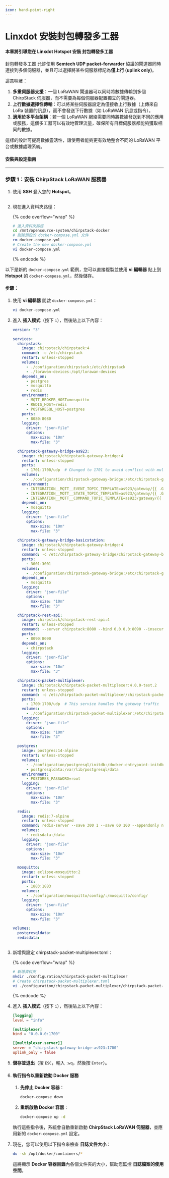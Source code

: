 ```yaml
---
icon: hand-point-right
---
```


# Linxdot 安裝封包轉發多工器

#### **本章將引導您在 Linxdot Hotspot 安裝** 封包轉發多工器

封包轉發多工器 允許使用 **Semtech UDP packet-forwarder** 協議的閘道器同時連接到多個伺服器，並且可以選擇將某些伺服器標記為**僅上行 (uplink only)**。

這意味著：

1. **多重伺服器支援**：一個 LoRaWAN 閘道器可以同時將數據傳輸到多個 ChirpStack 伺服器，而不需要為每個伺服器配置獨立的閘道器。
2. **上行數據選擇性傳輸**：可以將某些伺服器設定為僅接收上行數據（上傳來自 LoRa 裝置的訊息），而不會發送下行數據（如 LoRaWAN 訊息或指令）。
3. **適用於多平台架構**：若一個 LoRaWAN 網絡需要同時將數據發送到不同的應用或服務，這個多工器可以有效地管理流量，確保所有目標伺服器都能夠獲取相同的數據。

這樣的設計可提高數據靈活性，讓使用者能夠更有效地整合不同的 LoRaWAN 平台或數據處理系統。

#### **安裝與設定指南**

***

### **步驟 1：安裝 ChirpStack LoRaWAN 服務器**

1. 使用 **SSH** 登入您的 **Hotspot**。

<figure><img src="../.gitbook/assets/截圖 2025-02-12 上午8.35.21.png" alt=""><figcaption></figcaption></figure>

2.  現在進入資料夾路徑：

    {% code overflow="wrap" %}
    ```sh
    # 進入資料夾路徑
    cd /mnt/opensource-system/chirpstack-docker
    # 刪除預設的 docker-compose.yml 文件
    rm docker-compose.yml
    # Create the new docker-compose.yml
    vi docker-compose.yml
    ```
    {% endcode %}

以下是新的 `docker-compose.yml` 範例，您可以直接複製並使用 **vi 編輯器** 貼上到 **Hotspot** 的 `docker-compose.yml`，然後儲存。

#### 步驟：

1.  使用 **vi 編輯器** 開啟 `docker-compose.yml`：

    ```sh
    vi docker-compose.yml
    ```
2.  進入 **插入模式**（按下 `i`），然後貼上以下內容：

    ```yaml
    version: "3"

    services:
      chirpstack:
        image: chirpstack/chirpstack:4
        command: -c /etc/chirpstack
        restart: unless-stopped
        volumes:
          - ./configuration/chirpstack:/etc/chirpstack
          - ./lorawan-devices:/opt/lorawan-devices
        depends_on:
          - postgres
          - mosquitto
          - redis
        environment:
          - MQTT_BROKER_HOST=mosquitto
          - REDIS_HOST=redis
          - POSTGRESQL_HOST=postgres
        ports:
          - 8080:8080
        logging:
          driver: "json-file"
          options:
            max-size: "10m"
            max-file: "3"

      chirpstack-gateway-bridge-as923:
        image: chirpstack/chirpstack-gateway-bridge:4
        restart: unless-stopped
        ports:
          - 1701:1700/udp  # Changed to 1701 to avoid conflict with multiplexer
        volumes:
          - ./configuration/chirpstack-gateway-bridge:/etc/chirpstack-gateway-bridge
        environment:
          - INTEGRATION__MQTT__EVENT_TOPIC_TEMPLATE=as923/gateway/{{ .GatewayID }}/event/{{ .EventType }}
          - INTEGRATION__MQTT__STATE_TOPIC_TEMPLATE=as923/gateway/{{ .GatewayID }}/state/{{ .StateType }}
          - INTEGRATION__MQTT__COMMAND_TOPIC_TEMPLATE=as923/gateway/{{ .GatewayID }}/command/#
        depends_on:
          - mosquitto
        logging:
          driver: "json-file"
          options:
            max-size: "10m"
            max-file: "3"
      
      chirpstack-gateway-bridge-basicstation:
        image: chirpstack/chirpstack-gateway-bridge:4
        restart: unless-stopped
        command: -c /etc/chirpstack-gateway-bridge/chirpstack-gateway-bridge-basicstation-as923.toml
        ports:
          - 3001:3001
        volumes:
          - ./configuration/chirpstack-gateway-bridge:/etc/chirpstack-gateway-bridge
        depends_on:
          - mosquitto
        logging:
          driver: "json-file"
          options:
            max-size: "10m"
            max-file: "3"

      chirpstack-rest-api:
        image: chirpstack/chirpstack-rest-api:4
        restart: unless-stopped
        command: --server chirpstack:8080 --bind 0.0.0.0:8090 --insecure
        ports:
          - 8090:8090
        depends_on:
          - chirpstack
        logging:
          driver: "json-file"
          options:
            max-size: "10m"
            max-file: "3"

      chirpstack-packet-multiplexer:
        image: chirpstack/chirpstack-packet-multiplexer:4.0.0-test.2
        restart: unless-stopped
        command: -c /etc/chirpstack-packet-multiplexer/chirpstack-packet-multiplexer.toml
        ports:
          - 1700:1700/udp  # This service handles the gateway traffic
        volumes:
          - ./configuration/chirpstack-packet-multiplexer:/etc/chirpstack-packet-multiplexer
        logging:
          driver: "json-file"
          options:
            max-size: "10m"
            max-file: "3"

      postgres:
        image: postgres:14-alpine
        restart: unless-stopped
        volumes:
          - ./configuration/postgresql/initdb:/docker-entrypoint-initdb.d
          - postgresqldata:/var/lib/postgresql/data
        environment:
          - POSTGRES_PASSWORD=root
        logging:
          driver: "json-file"
          options:
            max-size: "10m"
            max-file: "3"

      redis:
        image: redis:7-alpine
        restart: unless-stopped
        command: redis-server --save 300 1 --save 60 100 --appendonly no --ignore-warnings ARM64-COW-BUG
        volumes:
          - redisdata:/data
        logging:
          driver: "json-file"
          options:
            max-size: "10m"
            max-file: "3"

      mosquitto:
        image: eclipse-mosquitto:2
        restart: unless-stopped
        ports:
          - 1883:1883
        volumes: 
          - ./configuration/mosquitto/config/:/mosquitto/config/
        logging:
          driver: "json-file"
          options:
            max-size: "10m"
            max-file: "3"

    volumes:
      postgresqldata:
      redisdata:
      
    ```
3.  新增與設定 chirpstack-packet-multiplexer.toml：

    {% code overflow="wrap" %}
    ```sh
    # 新增資料夾
    mkdir ./configuration/chirpstack-packet-multiplexer
    # Create chirpstack-packet-multiplexer.toml
    vi ./configuration/chirpstack-packet-multiplexer/chirpstack-packet-multiplexer.toml
    ```
    {% endcode %}
4.  進入 **插入模式**（按下 `i`），然後貼上以下內容：

    ```toml
    [logging]
    level = "info"

    [multiplexer]
    bind = "0.0.0.0:1700"

    [[multiplexer.server]]
    server = "chirpstack-gateway-bridge-as923:1700"
    uplink_only = false
    ```
5. **儲存並退出**（按 `ESC`，輸入 `:wq`，然後按 `Enter`）。
6.  #### **執行指令以重新啟動 Docker 服務**

    1.  **先停止 Docker 容器**：

        ```sh
        docker-compose down
        ```
    2.  **重新啟動 Docker 容器**：

        ```sh
        docker-compose up -d
        ```

    執行這些指令後，系統會自動重新啟動 **ChirpStack LoRaWAN 伺服器**，並應用新的 `docker-compose.yml` 設定。
7.  現在，您可以使用以下指令來檢查 **日誌文件大小**：

    ```sh
    du -sh /opt/docker/containers/*
    ```

    這將顯示 **Docker 容器目錄**內各個文件夾的大小，幫助您監控 **日誌檔案的使用空間**。

